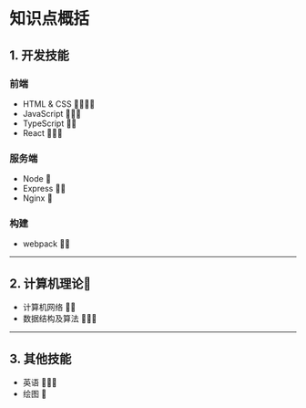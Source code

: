 # 知识点概括

## 1. 开发技能
### 前端

- HTML & CSS  🌟🌟🌟🌟
- JavaScript  🌟🌟🌟
- TypeScript  🌟🌟
- React   🌟🌟🌟

### 服务端
- Node    🌟
- Express 🌟🌟
- Nginx   🌟

### 构建

- webpack 🌟🌟

---
## 2. 计算机理论
- 计算机网络  🌟🌟     
- 数据结构及算法  🌟🌟🌟

---
## 3. 其他技能
- 英语  🌟🌟🌟
- 绘图  🌟
